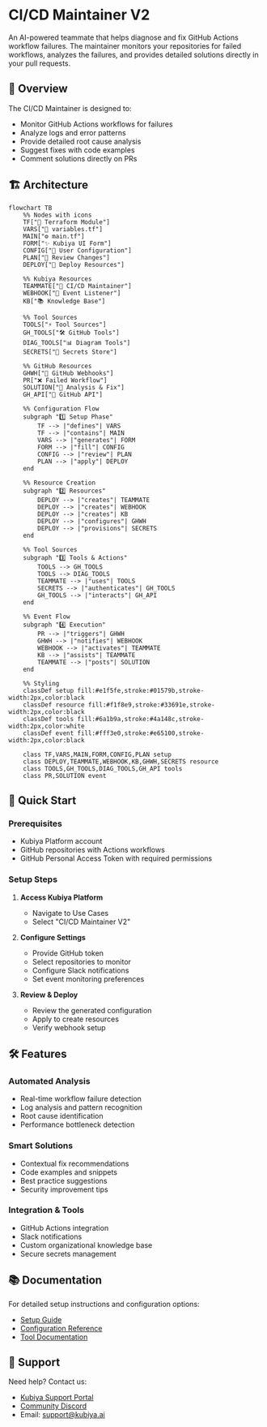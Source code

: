 # CI/CD Maintainer V2

An AI-powered teammate that helps diagnose and fix GitHub Actions workflow failures. The maintainer monitors your repositories for failed workflows, analyzes the failures, and provides detailed solutions directly in your pull requests.

## 🎯 Overview

The CI/CD Maintainer is designed to:
- Monitor GitHub Actions workflows for failures
- Analyze logs and error patterns
- Provide detailed root cause analysis
- Suggest fixes with code examples
- Comment solutions directly on PRs

## 🏗️ Architecture

```mermaid
flowchart TB
    %% Nodes with icons
    TF["🔧 Terraform Module"]
    VARS["📝 variables.tf"]
    MAIN["⚙️ main.tf"]
    FORM["✨ Kubiya UI Form"]
    CONFIG["🎯 User Configuration"]
    PLAN["👀 Review Changes"]
    DEPLOY["🚀 Deploy Resources"]
    
    %% Kubiya Resources
    TEAMMATE["🤖 CI/CD Maintainer"]
    WEBHOOK["📡 Event Listener"]
    KB["📚 Knowledge Base"]
    
    %% Tool Sources
    TOOLS["⚡ Tool Sources"]
    GH_TOOLS["🛠️ GitHub Tools"]
    DIAG_TOOLS["📊 Diagram Tools"]
    SECRETS["🔐 Secrets Store"]
    
    %% GitHub Resources
    GHWH["🔗 GitHub Webhooks"]
    PR["❌ Failed Workflow"]
    SOLUTION["💬 Analysis & Fix"]
    GH_API["🐙 GitHub API"]

    %% Configuration Flow
    subgraph "1️⃣ Setup Phase"
        TF --> |"defines"| VARS
        TF --> |"contains"| MAIN
        VARS --> |"generates"| FORM
        FORM --> |"fill"| CONFIG
        CONFIG --> |"review"| PLAN
        PLAN --> |"apply"| DEPLOY
    end

    %% Resource Creation
    subgraph "2️⃣ Resources"
        DEPLOY --> |"creates"| TEAMMATE
        DEPLOY --> |"creates"| WEBHOOK
        DEPLOY --> |"creates"| KB
        DEPLOY --> |"configures"| GHWH
        DEPLOY --> |"provisions"| SECRETS
    end

    %% Tool Sources
    subgraph "3️⃣ Tools & Actions"
        TOOLS --> GH_TOOLS
        TOOLS --> DIAG_TOOLS
        TEAMMATE --> |"uses"| TOOLS
        SECRETS --> |"authenticates"| GH_TOOLS
        GH_TOOLS --> |"interacts"| GH_API
    end

    %% Event Flow
    subgraph "4️⃣ Execution"
        PR --> |"triggers"| GHWH
        GHWH --> |"notifies"| WEBHOOK
        WEBHOOK --> |"activates"| TEAMMATE
        KB --> |"assists"| TEAMMATE
        TEAMMATE --> |"posts"| SOLUTION
    end

    %% Styling
    classDef setup fill:#e1f5fe,stroke:#01579b,stroke-width:2px,color:black
    classDef resource fill:#f1f8e9,stroke:#33691e,stroke-width:2px,color:black
    classDef tools fill:#6a1b9a,stroke:#4a148c,stroke-width:2px,color:white
    classDef event fill:#fff3e0,stroke:#e65100,stroke-width:2px,color:black
    
    class TF,VARS,MAIN,FORM,CONFIG,PLAN setup
    class DEPLOY,TEAMMATE,WEBHOOK,KB,GHWH,SECRETS resource
    class TOOLS,GH_TOOLS,DIAG_TOOLS,GH_API tools
    class PR,SOLUTION event
```

## 🚀 Quick Start

### Prerequisites
- Kubiya Platform account
- GitHub repositories with Actions workflows
- GitHub Personal Access Token with required permissions

### Setup Steps
1. **Access Kubiya Platform**
   - Navigate to Use Cases
   - Select "CI/CD Maintainer V2"

2. **Configure Settings**
   - Provide GitHub token
   - Select repositories to monitor
   - Configure Slack notifications
   - Set event monitoring preferences

3. **Review & Deploy**
   - Review the generated configuration
   - Apply to create resources
   - Verify webhook setup

## 🛠️ Features

### Automated Analysis
- Real-time workflow failure detection
- Log analysis and pattern recognition
- Root cause identification
- Performance bottleneck detection

### Smart Solutions
- Contextual fix recommendations
- Code examples and snippets
- Best practice suggestions
- Security improvement tips

### Integration & Tools
- GitHub Actions integration
- Slack notifications
- Custom organizational knowledge base
- Secure secrets management

## 📚 Documentation

For detailed setup instructions and configuration options:
- [Setup Guide](https://docs.kubiya.ai/usecases/cicd-maintainer/setup)
- [Configuration Reference](https://docs.kubiya.ai/usecases/cicd-maintainer/config)
- [Tool Documentation](https://docs.kubiya.ai/usecases/cicd-maintainer/tools)

## 🤝 Support

Need help? Contact us:
- [Kubiya Support Portal](https://support.kubiya.ai)
- [Community Discord](https://discord.gg/kubiya)
- Email: support@kubiya.ai
